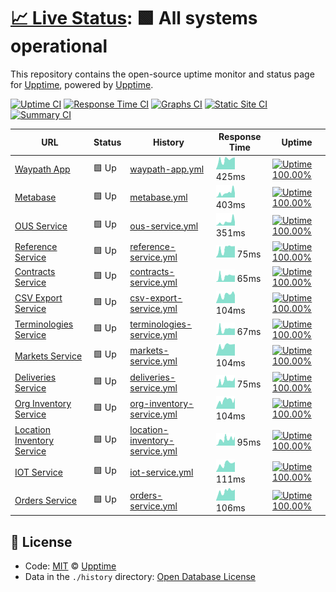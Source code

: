 # [📈 Live Status](https://demo.upptime.js.org): <!--live status--> **🟩 All systems operational**

This repository contains the open-source uptime monitor and status page for [Upptime](https://upptime.js.org), powered by [Upptime](https://github.com/upptime/upptime).

[![Uptime CI](https://github.com/koj-co/upptime/workflows/Uptime%20CI/badge.svg)](https://github.com/koj-co/upptime/actions?query=workflow%3A%22Uptime+CI%22)
[![Response Time CI](https://github.com/koj-co/upptime/workflows/Response%20Time%20CI/badge.svg)](https://github.com/koj-co/upptime/actions?query=workflow%3A%22Response+Time+CI%22)
[![Graphs CI](https://github.com/koj-co/upptime/workflows/Graphs%20CI/badge.svg)](https://github.com/koj-co/upptime/actions?query=workflow%3A%22Graphs+CI%22)
[![Static Site CI](https://github.com/koj-co/upptime/workflows/Static%20Site%20CI/badge.svg)](https://github.com/koj-co/upptime/actions?query=workflow%3A%22Static+Site+CI%22)
[![Summary CI](https://github.com/koj-co/upptime/workflows/Summary%20CI/badge.svg)](https://github.com/koj-co/upptime/actions?query=workflow%3A%22Summary+CI%22)

<!--start: status pages-->
<!-- This summary is generated by Upptime (https://github.com/upptime/upptime) -->
<!-- Do not edit this manually, your changes will be overwritten -->

| URL                                                                                     | Status | History                                                                                                                               | Response Time                                                                                  | Uptime                                                                                                                                                                                                                                                  |
| --------------------------------------------------------------------------------------- | ------ | ------------------------------------------------------------------------------------------------------------------------------------- | ---------------------------------------------------------------------------------------------- | ------------------------------------------------------------------------------------------------------------------------------------------------------------------------------------------------------------------------------------------------------- |
| [Waypath App](https://app.waypath.io)                                                   | 🟩 Up  | [waypath-app.yml](https://github.com/fullprofile/status_monitor/commits/master/history/waypath-app.yml)                               | <img alt="Response time graph" src="./graphs/waypath-app.png" height="20"> 425ms               | [![Uptime 100.00%](https://img.shields.io/endpoint?url=https%3A%2F%2Fraw.githubusercontent.com%2Ffullprofile%2Fstatus_monitor%2Fmaster%2Fapi%2Fwaypath-app%2Fuptime.json)](https://status.waypath.io/history/waypath-app)                               |
| [Metabase](https://metabase.waypath.io/)                                                | 🟩 Up  | [metabase.yml](https://github.com/fullprofile/status_monitor/commits/master/history/metabase.yml)                                     | <img alt="Response time graph" src="./graphs/metabase.png" height="20"> 403ms                  | [![Uptime 100.00%](https://img.shields.io/endpoint?url=https%3A%2F%2Fraw.githubusercontent.com%2Ffullprofile%2Fstatus_monitor%2Fmaster%2Fapi%2Fmetabase%2Fuptime.json)](https://status.waypath.io/history/metabase)                                     |
| [OUS Service](https://api.waypath.io/ous/health-monitor)                                | 🟩 Up  | [ous-service.yml](https://github.com/fullprofile/status_monitor/commits/master/history/ous-service.yml)                               | <img alt="Response time graph" src="./graphs/ous-service.png" height="20"> 351ms               | [![Uptime 100.00%](https://img.shields.io/endpoint?url=https%3A%2F%2Fraw.githubusercontent.com%2Ffullprofile%2Fstatus_monitor%2Fmaster%2Fapi%2Fous-service%2Fuptime.json)](https://status.waypath.io/history/ous-service)                               |
| [Reference Service](https://api.waypath.io/reference/health-monitor)                    | 🟩 Up  | [reference-service.yml](https://github.com/fullprofile/status_monitor/commits/master/history/reference-service.yml)                   | <img alt="Response time graph" src="./graphs/reference-service.png" height="20"> 75ms          | [![Uptime 100.00%](https://img.shields.io/endpoint?url=https%3A%2F%2Fraw.githubusercontent.com%2Ffullprofile%2Fstatus_monitor%2Fmaster%2Fapi%2Freference-service%2Fuptime.json)](https://status.waypath.io/history/reference-service)                   |
| [Contracts Service](https://api.waypath.io/contracts/health-monitor)                    | 🟩 Up  | [contracts-service.yml](https://github.com/fullprofile/status_monitor/commits/master/history/contracts-service.yml)                   | <img alt="Response time graph" src="./graphs/contracts-service.png" height="20"> 65ms          | [![Uptime 100.00%](https://img.shields.io/endpoint?url=https%3A%2F%2Fraw.githubusercontent.com%2Ffullprofile%2Fstatus_monitor%2Fmaster%2Fapi%2Fcontracts-service%2Fuptime.json)](https://status.waypath.io/history/contracts-service)                   |
| [CSV Export Service](https://api.waypath.io/csv/health-monitor)                         | 🟩 Up  | [csv-export-service.yml](https://github.com/fullprofile/status_monitor/commits/master/history/csv-export-service.yml)                 | <img alt="Response time graph" src="./graphs/csv-export-service.png" height="20"> 104ms        | [![Uptime 100.00%](https://img.shields.io/endpoint?url=https%3A%2F%2Fraw.githubusercontent.com%2Ffullprofile%2Fstatus_monitor%2Fmaster%2Fapi%2Fcsv-export-service%2Fuptime.json)](https://status.waypath.io/history/csv-export-service)                 |
| [Terminologies Service](https://api.waypath.io/terminologies/health-monitor)            | 🟩 Up  | [terminologies-service.yml](https://github.com/fullprofile/status_monitor/commits/master/history/terminologies-service.yml)           | <img alt="Response time graph" src="./graphs/terminologies-service.png" height="20"> 67ms      | [![Uptime 100.00%](https://img.shields.io/endpoint?url=https%3A%2F%2Fraw.githubusercontent.com%2Ffullprofile%2Fstatus_monitor%2Fmaster%2Fapi%2Fterminologies-service%2Fuptime.json)](https://status.waypath.io/history/terminologies-service)           |
| [Markets Service](https://api.waypath.io/markets/health-monitor)                        | 🟩 Up  | [markets-service.yml](https://github.com/fullprofile/status_monitor/commits/master/history/markets-service.yml)                       | <img alt="Response time graph" src="./graphs/markets-service.png" height="20"> 104ms           | [![Uptime 100.00%](https://img.shields.io/endpoint?url=https%3A%2F%2Fraw.githubusercontent.com%2Ffullprofile%2Fstatus_monitor%2Fmaster%2Fapi%2Fmarkets-service%2Fuptime.json)](https://status.waypath.io/history/markets-service)                       |
| [Deliveries Service](https://api.waypath.io/deliveries/v1/health-monitor)               | 🟩 Up  | [deliveries-service.yml](https://github.com/fullprofile/status_monitor/commits/master/history/deliveries-service.yml)                 | <img alt="Response time graph" src="./graphs/deliveries-service.png" height="20"> 75ms         | [![Uptime 100.00%](https://img.shields.io/endpoint?url=https%3A%2F%2Fraw.githubusercontent.com%2Ffullprofile%2Fstatus_monitor%2Fmaster%2Fapi%2Fdeliveries-service%2Fuptime.json)](https://status.waypath.io/history/deliveries-service)                 |
| [Org Inventory Service](https://api.waypath.io/orginventories/health-monitor)           | 🟩 Up  | [org-inventory-service.yml](https://github.com/fullprofile/status_monitor/commits/master/history/org-inventory-service.yml)           | <img alt="Response time graph" src="./graphs/org-inventory-service.png" height="20"> 104ms     | [![Uptime 100.00%](https://img.shields.io/endpoint?url=https%3A%2F%2Fraw.githubusercontent.com%2Ffullprofile%2Fstatus_monitor%2Fmaster%2Fapi%2Forg-inventory-service%2Fuptime.json)](https://status.waypath.io/history/org-inventory-service)           |
| [Location Inventory Service](https://api.waypath.io/locationinventories/health-monitor) | 🟩 Up  | [location-inventory-service.yml](https://github.com/fullprofile/status_monitor/commits/master/history/location-inventory-service.yml) | <img alt="Response time graph" src="./graphs/location-inventory-service.png" height="20"> 95ms | [![Uptime 100.00%](https://img.shields.io/endpoint?url=https%3A%2F%2Fraw.githubusercontent.com%2Ffullprofile%2Fstatus_monitor%2Fmaster%2Fapi%2Flocation-inventory-service%2Fuptime.json)](https://status.waypath.io/history/location-inventory-service) |
| [IOT Service](https://api.waypath.io/iot/health-monitor)                                | 🟩 Up  | [iot-service.yml](https://github.com/fullprofile/status_monitor/commits/master/history/iot-service.yml)                               | <img alt="Response time graph" src="./graphs/iot-service.png" height="20"> 111ms               | [![Uptime 100.00%](https://img.shields.io/endpoint?url=https%3A%2F%2Fraw.githubusercontent.com%2Ffullprofile%2Fstatus_monitor%2Fmaster%2Fapi%2Fiot-service%2Fuptime.json)](https://status.waypath.io/history/iot-service)                               |
| [Orders Service](https://api.waypath.io/orders/health-monitor)                          | 🟩 Up  | [orders-service.yml](https://github.com/fullprofile/status_monitor/commits/master/history/orders-service.yml)                         | <img alt="Response time graph" src="./graphs/orders-service.png" height="20"> 106ms            | [![Uptime 100.00%](https://img.shields.io/endpoint?url=https%3A%2F%2Fraw.githubusercontent.com%2Ffullprofile%2Fstatus_monitor%2Fmaster%2Fapi%2Forders-service%2Fuptime.json)](https://status.waypath.io/history/orders-service)                         |

<!--end: status pages-->

## 📄 License

- Code: [MIT](./LICENSE) © [Upptime](https://upptime.js.org)
- Data in the `./history` directory: [Open Database License](https://opendatacommons.org/licenses/odbl/1-0/)
